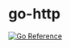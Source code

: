 # go-http

[![Go Reference](https://pkg.go.dev/badge/github.com/jasonhancock/go-http.svg)](https://pkg.go.dev/github.com/jasonhancock/go-http)
